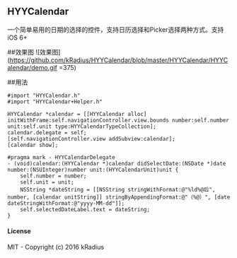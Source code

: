 ## HYYCalendar
一个简单易用的日期的选择的控件，支持日历选择和Picker选择两种方式。支持iOS 6+

##效果图
![效果图](https://github.com/kRadius/HYYCalendar/blob/master/HYYCalendar/HYYCalendar/demo.gif =375)

##用法
```objc
#import "HYYCalendar.h"
#import "HYYCalendar+Helper.h"
```
    
```objc
HYYCalendar *calendar = [[HYYCalendar alloc] initWithFrame:self.navigationController.view.bounds number:self.number unit:self.unit type:HYYCalendarTypeCollection];
calendar.delegate = self;
[self.navigationController.view addSubview:calendar];
[calendar show];
```


```objc
#pragma mark - HYYCalendarDelegate
- (void)calendar:(HYYCalendar *)calendar didSelectDate:(NSDate *)date number:(NSUInteger)number unit:(HYYCalendarUnit)unit {
    self.number = number;
    self.unit = unit;
    NSString *dateString = [[NSString stringWithFormat:@"%ld%@后", number, [calendar unitString]] stringByAppendingFormat:@"（%@）", [date dateStringWithFormat:@"yyyy-MM-dd"]];
    self.selectedDateLabel.text = dateString;
}

```


#### License

MIT - Copyright (c) 2016 kRadius
